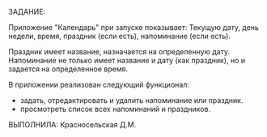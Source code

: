 ЗАДАНИЕ:

Приложение "Календарь" при запуске показывает:
Текущую дату, день недели, время, праздник (если есть), напоминание (если есть).

Праздник имеет название, назначается на определенную дату.
Напоминание не только имеет название и дату (как праздник), но и задается на определенное время.

В приложении реализован следующий функционал:
 - задать, отредактировать и удалить напоминание или праздник.
 - просмотреть список всех напоминаний и праздников.
 
ВЫПОЛНИЛА: Красносельская Д.М.
